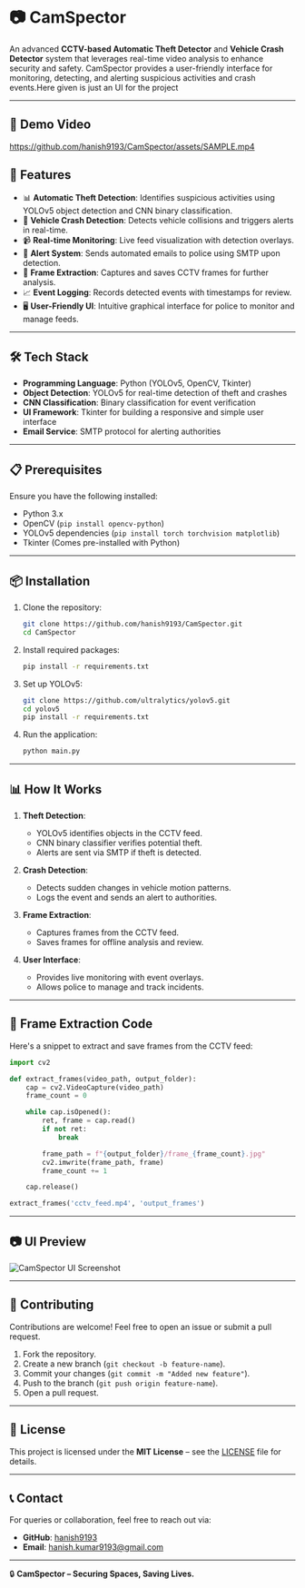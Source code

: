 # 📷 CamSpector

An advanced **CCTV-based Automatic Theft Detector** and **Vehicle Crash Detector** system that leverages real-time video analysis to enhance security and safety. CamSpector provides a user-friendly interface for monitoring, detecting, and alerting suspicious activities and crash events.Here given is just an UI for the project

---
## 🎥 Demo Video

https://github.com/hanish9193/CamSpector/assets/SAMPLE.mp4



## 🚀 Features

- 📊 **Automatic Theft Detection**: Identifies suspicious activities using YOLOv5 object detection and CNN binary classification.
- 🚗 **Vehicle Crash Detection**: Detects vehicle collisions and triggers alerts in real-time.
- 📹 **Real-time Monitoring**: Live feed visualization with detection overlays.
- 🔔 **Alert System**: Sends automated emails to police using SMTP upon detection.
- 📸 **Frame Extraction**: Captures and saves CCTV frames for further analysis.
- 📈 **Event Logging**: Records detected events with timestamps for review.
- 🖥️ **User-Friendly UI**: Intuitive graphical interface for police to monitor and manage feeds.

---

## 🛠️ Tech Stack

- **Programming Language**: Python (YOLOv5, OpenCV, Tkinter)
- **Object Detection**: YOLOv5 for real-time detection of theft and crashes
- **CNN Classification**: Binary classification for event verification
- **UI Framework**: Tkinter for building a responsive and simple user interface
- **Email Service**: SMTP protocol for alerting authorities

---

## 📋 Prerequisites

Ensure you have the following installed:

- Python 3.x
- OpenCV (`pip install opencv-python`)
- YOLOv5 dependencies (`pip install torch torchvision matplotlib`)
- Tkinter (Comes pre-installed with Python)

---

## 📦 Installation

1. Clone the repository:

    ```bash
    git clone https://github.com/hanish9193/CamSpector.git
    cd CamSpector
    ```

2. Install required packages:

    ```bash
    pip install -r requirements.txt
    ```

3. Set up YOLOv5:

    ```bash
    git clone https://github.com/ultralytics/yolov5.git
    cd yolov5
    pip install -r requirements.txt
    ```

4. Run the application:

    ```bash
    python main.py
    ```

---

## 📊 How It Works

1. **Theft Detection**:
   - YOLOv5 identifies objects in the CCTV feed.
   - CNN binary classifier verifies potential theft.
   - Alerts are sent via SMTP if theft is detected.

2. **Crash Detection**:
   - Detects sudden changes in vehicle motion patterns.
   - Logs the event and sends an alert to authorities.

3. **Frame Extraction**:
   - Captures frames from the CCTV feed.
   - Saves frames for offline analysis and review.

4. **User Interface**:
   - Provides live monitoring with event overlays.
   - Allows police to manage and track incidents.

---

## 📸 Frame Extraction Code

Here's a snippet to extract and save frames from the CCTV feed:

```python
import cv2

def extract_frames(video_path, output_folder):
    cap = cv2.VideoCapture(video_path)
    frame_count = 0

    while cap.isOpened():
        ret, frame = cap.read()
        if not ret:
            break

        frame_path = f"{output_folder}/frame_{frame_count}.jpg"
        cv2.imwrite(frame_path, frame)
        frame_count += 1

    cap.release()

extract_frames('cctv_feed.mp4', 'output_frames')
```

---

## 📷 UI Preview

![CamSpector UI Screenshot](assets/ui_preview.png)

---

## 🤝 Contributing

Contributions are welcome! Feel free to open an issue or submit a pull request.

1. Fork the repository.
2. Create a new branch (`git checkout -b feature-name`).
3. Commit your changes (`git commit -m "Added new feature"`).
4. Push to the branch (`git push origin feature-name`).
5. Open a pull request.

---

## 📄 License

This project is licensed under the **MIT License** – see the [LICENSE](LICENSE) file for details.

---

## 📞 Contact

For queries or collaboration, feel free to reach out via:

- **GitHub**: [hanish9193](https://github.com/hanish9193)
- **Email**: hanish.kumar9193@gmail.com
---

🔒 **CamSpector – Securing Spaces, Saving Lives.**

